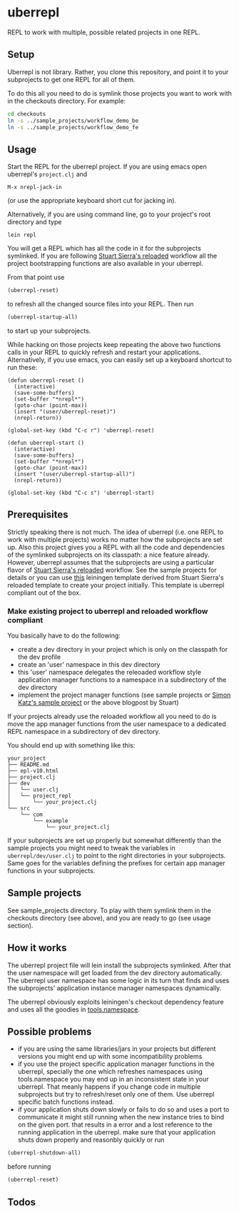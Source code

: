 # uberrepl

REPL to work with multiple, possible related projects in one REPL.

## Setup

Uberrepl is not library. Rather, you clone this repository, and point it to your subprojects to get one REPL for all of them.

To do this all you need to do is symlink those projects you want to work with in the checkouts directory. For example:
```sh
cd checkouts
ln -s ../sample_projects/workflow_demo_be
ln -s ../sample_projects/workflow_demo_fe
```

## Usage

Start the REPL for the uberrepl project. If you are using emacs open uberrepl's ```project.clj``` and

    M-x nrepl-jack-in

(or use the appropriate keyboard short cut for jacking in).

Alternatively, if you are using command line, go to your project's root directory and type

    lein repl

You will get a REPL which has all the code in it for the subprojects symlinked. If you are following [Stuart Sierra's reloaded](http://thinkrelevance.com/blog/2013/06/04/clojure-workflow-reloaded) workflow all the project bootstrapping functions are also available in your uberrepl.

From that point use

```clojure
(uberrepl-reset)
```
to refresh all the changed source files into your REPL. Then run
```clojure
(uberrepl-startup-all)
```
to start up your subprojects.

While hacking on those projects keep repeating the above two functions calls in your REPL to quickly refresh and restart your applications. Alternatively, if you use emacs, you can easily set up a keyboard shortcut to run these:

    (defun uberrepl-reset ()
      (interactive)
      (save-some-buffers)
      (set-buffer "*nrepl*")
      (goto-char (point-max))
      (insert "(user/uberrepl-reset)")
      (nrepl-return))

    (global-set-key (kbd "C-c r") 'uberrepl-reset)

    (defun uberrepl-start ()
      (interactive)
      (save-some-buffers)
      (set-buffer "*nrepl*")
      (goto-char (point-max))
      (insert "(user/uberrepl-startup-all)")
      (nrepl-return))

    (global-set-key (kbd "C-c s") 'uberrepl-start)

## Prerequisites

Strictly speaking there is not much. The idea of uberrepl (i.e. one REPL to work with multiple projects) works no matter how the subprojects are set up. Also this project gives you a REPL with all the code and dependencies of the symlinked subprojects on its classpath: a nice feature already. However, uberrepl assumes that the subprojects are using a particular flavor of [Stuart Sierra's reloaded](http://thinkrelevance.com/blog/2013/06/04/clojure-workflow-reloaded) workflow. See the sample projects for details or you can use [this](https://github.com/benedekfazekas/reloaded) leiningen template derived from Stuart Sierra's reloaded template to create your project initially. This template is uberrepl compliant out of the box.

### Make existing project to uberrepl and reloaded workflow compliant

You basically have to do the following:
- create a dev directory in your project which is only on the classpath for the dev profile
- create an 'user' namespace in this dev directory
- this 'user' namespace delegates the releoaded workflow style application manager functions to a namespace in a subdirectory of the dev directory
- implement the project manager functions (see sample projects or [Simon Katz's sample project](https://github.com/simon-katz/clojure-workflow-demo) or the above blogpost by Stuart)

If your projects already use the reloaded workflow all you need to do is move the app manager functions from the user namespace to a dedicated REPL namespace in a subdirectory of dev directory.

You should end up with something like this:

    your_project
    ├── README.md
    ├── epl-v10.html
    ├── project.clj
    ├── dev
    │   └── user.clj
    │   └── project_repl
    │       └── your_project.clj
    └── src
        └── com
            └── example
                └── your_project.clj


If your subprojects are set up properly but somewhat differently than the sample projects you might need to tweak the variables in `uberrepl/dev/user.clj` to point to the right directories in your subprojects. Same goes for the variables defining the prefixes for certain app manager functions in your subprojects.

## Sample projects

See sample_projects directory. To play with them symlink them in the checkouts directory (see above), and you are ready to go (see usage section).

## How it works

The uberrepl project file will lein install the subprojects symlinked. After that the user namespace will get loaded from the dev directory automatically. The uberrepl user namespace has some logic in its turn that finds and uses the subprojects' application instance manager namespaces dynamically.

The uberrepl obviously exploits leiningen's checkout dependency feature and uses all the goodies in [tools.namespace](https://github.com/clojure/tools.namespace).

## Possible problems

- if you are using the same libraries/jars in your projects but different versions you might end up with some incompatibility problems
- if you use the project specific application manager functions in the uberrepl, specially the one which refreshes namespaces using tools.namespace you may end up in an inconsistent state in your uberrepl. That meanly happens if you change code in multiple subprojects but try to refresh/reset only one of them. Use uberrepl specific batch functions instead.
- if your application shuts down slowly or fails to do so and uses a port to communicate it might still running when the new instance tries to bind on the given port. that results in a error and a lost reference to the running application in the uberrepl. make sure that your application shuts down properly and reasonbly quickly or run
```clojure
(uberrepl-shutdown-all)
```
before running
```clojure
(uberrepl-reset)
```

## Todos
